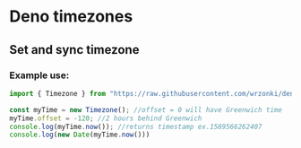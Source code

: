 # Deno timezones

## Set and sync timezone

### Example use:

```ts
import { Timezone } from "https://raw.githubusercontent.com/wrzonki/deno-timezone/master/timezone.ts";

const myTime = new Timezone(); //offset = 0 will have Greenwich time
myTime.offset = -120; //2 hours behind Greenwich
console.log(myTime.now()); //returns timestamp ex.1589566262407
console.log(new Date(myTime.now()))
